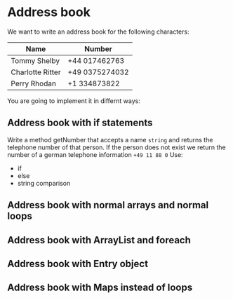 # Address book

We want to write an address book for the following characters: 

Name | Number
-----|-------
Tommy Shelby|+44 017462763
Charlotte Ritter|+49 0375274032
Perry Rhodan | +1 334873822

You are going to implement it in differnt ways:

## Address book with if statements

Write a method getNumber that accepts a name `string` and returns the telephone number of that person. If the person does not exist we return the number of a german telephone information `+49 11 88 0`
Use: 
- if
- else
- string comparison


## Address book with normal arrays and normal loops
## Address book with ArrayList and foreach
## Address book with Entry object
## Address book with Maps instead of loops



